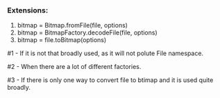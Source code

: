 ### Extensions:
1. bitmap = Bitmap.fromFile(file, options)
2. bitmap = BitmapFactory.decodeFile(file, options)
3. bitmap = file.toBitmap(options)

#1 - If it is not that broadly used, as it will not polute File namespace.

#2 - When there are a lot of different factories.

#3 - If there is only one way to convert file to btimap and it is used quite broadly.
